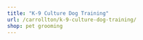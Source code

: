 ```yaml
---
title: "K-9 Culture Dog Training"
url: /carrollton/k-9-culture-dog-training/
shop: pet grooming
---
```

